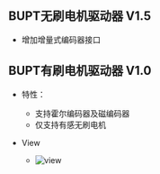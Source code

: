 
## BUPT无刷电机驱动器 V1.5

- 增加增量式编码器接口

## BUPT有刷电机驱动器 V1.0

- 特性：
	-	支持霍尔编码器及磁编码器
	- 仅支持有感无刷电机

	
- View
	- ![view](https://raw.githubusercontent.com/Ncerzzk/Brushless_Driver/master/view.jpg)





